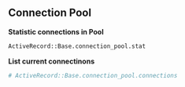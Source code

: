 ## Connection Pool ##
**Statistic connections in Pool**
```bash
ActiveRecord::Base.connection_pool.stat
```

**List current connectinons**
```bash
# ActiveRecord::Base.connection_pool.connections

```
